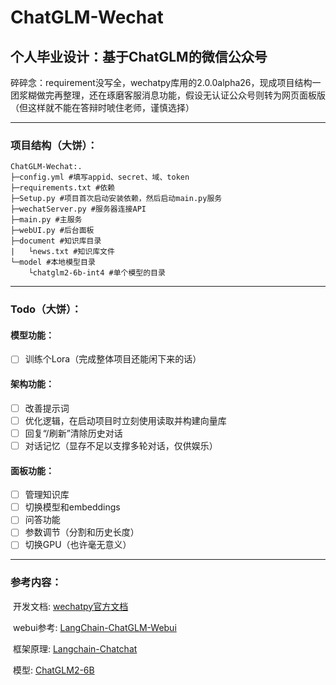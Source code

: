 # ChatGLM-Wechat
## 个人毕业设计：基于ChatGLM的微信公众号

​	碎碎念：requirement没写全，wechatpy库用的2.0.0alpha26，现成项目结构一团浆糊做完再整理，还在琢磨客服消息功能，假设无认证公众号则转为网页面板版（但这样就不能在答辩时唬住老师，谨慎选择）

------

### **项目结构（大饼）：**

```
ChatGLM-Wechat:.
├─config.yml #填写appid、secret、域、token
├─requirements.txt #依赖
├─Setup.py #项目首次启动安装依赖，然后启动main.py服务
├─wechatServer.py #服务器连接API
├─main.py #主服务
├─webUI.py #后台面板
├─document #知识库目录
|   └news.txt #知识库文件
└─model #本地模型目录
    └chatglm2-6b-int4 #单个模型的目录
```

------

### **Todo（大饼）：**

#### 模型功能：

- [ ] 训练个Lora（完成整体项目还能闲下来的话）

#### 架构功能：

- [ ] 改善提示词
- [ ] 优化逻辑，在启动项目时立刻使用读取并构建向量库
- [ ] 回复“/刷新”清除历史对话
- [ ] 对话记忆（显存不足以支撑多轮对话，仅供娱乐）

#### 面板功能：

- [ ] 管理知识库
- [ ] 切换模型和embeddings
- [ ] 问答功能
- [ ] 参数调节（分割和历史长度）
- [ ] 切换GPU（也许毫无意义）

------



### **参考内容：**

​	开发文档: [wechatpy官方文档](https://wechatpy.readthedocs.io/zh_CN/master/)

​	webui参考: [LangChain-ChatGLM-Webui](https://github.com/thomas-yanxin/LangChain-ChatGLM-Webui)

​	框架原理: [Langchain-Chatchat](https://github.com/chatchat-space/Langchain-Chatchat)

​	模型: [ChatGLM2-6B](https://github.com/THUDM/ChatGLM2-6B)
